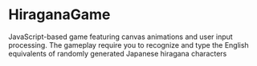 ﻿# HiraganaGame
 JavaScript-based game featuring canvas animations and user input processing. The gameplay require you to recognize and type the English equivalents of randomly generated Japanese hiragana characters

